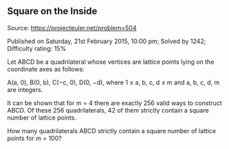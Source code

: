 Square on the Inside
--------------------

Source: https://projecteuler.net/problem=504

Published on Saturday, 21st February 2015, 10:00 pm; Solved by 1242;
Difficulty rating: 15%

Let ABCD be a quadrilateral whose vertices are lattice points lying on
the coordinate axes as follows:

A(a, 0), B(0, b), C(−c, 0), D(0, −d), where 1 ≤ a, b, c, d ≤ m and a, b,
c, d, m are integers.

It can be shown that for m = 4 there are exactly 256 valid ways to
construct ABCD. Of these 256 quadrilaterals, 42 of them strictly contain
a square number of lattice points.

How many quadrilaterals ABCD strictly contain a square number of lattice
points for m = 100?
